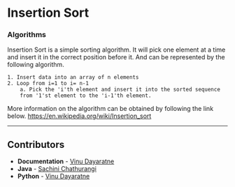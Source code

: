 # Insertion Sort
### Algorithms

Insertion Sort is a simple sorting algorithm.
It will pick one element at a time and insert it in the correct position before it.
And can be represented by the following algorithm.

	1. Insert data into an array of n elements
	2. Loop from i=1 to i= n-1
		a. Pick the 'i'th element and insert it into the sorted sequence
		from '1'st element to the 'i-1'th element.

More information on the algorithm can be obtained by following the link below. 
https://en.wikipedia.org/wiki/Insertion_sort

------------------------------------------------------
## Contributors

- **Documentation** - [Vinu Dayaratne](https://github.com/VinuUD)
- **Java** 		- [Sachini Chathurangi](https://github.com/orgs/FOSS-UCSC/people/Chathurangi6)
- **Python**	- [Vinu Dayaratne](https://github.com/VinuUD)
